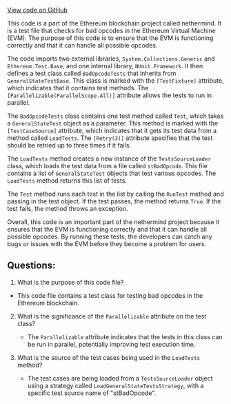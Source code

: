 [View code on GitHub](https://github.com/nethermindeth/nethermind/Ethereum.Blockchain.Test/BadOpcodeTests.cs)

This code is a part of the Ethereum blockchain project called nethermind. It is a test file that checks for bad opcodes in the Ethereum Virtual Machine (EVM). The purpose of this code is to ensure that the EVM is functioning correctly and that it can handle all possible opcodes. 

The code imports two external libraries, `System.Collections.Generic` and `Ethereum.Test.Base`, and one internal library, `NUnit.Framework`. It then defines a test class called `BadOpcodeTests` that inherits from `GeneralStateTestBase`. This class is marked with the `[TestFixture]` attribute, which indicates that it contains test methods. The `[Parallelizable(ParallelScope.All)]` attribute allows the tests to run in parallel.

The `BadOpcodeTests` class contains one test method called `Test`, which takes a `GeneralStateTest` object as a parameter. This method is marked with the `[TestCaseSource]` attribute, which indicates that it gets its test data from a method called `LoadTests`. The `[Retry(3)]` attribute specifies that the test should be retried up to three times if it fails.

The `LoadTests` method creates a new instance of the `TestsSourceLoader` class, which loads the test data from a file called `stBadOpcode`. This file contains a list of `GeneralStateTest` objects that test various opcodes. The `LoadTests` method returns this list of tests.

The `Test` method runs each test in the list by calling the `RunTest` method and passing in the test object. If the test passes, the method returns `True`. If the test fails, the method throws an exception.

Overall, this code is an important part of the nethermind project because it ensures that the EVM is functioning correctly and that it can handle all possible opcodes. By running these tests, the developers can catch any bugs or issues with the EVM before they become a problem for users.
## Questions: 
 1. What is the purpose of this code file?
   - This code file contains a test class for testing bad opcodes in the Ethereum blockchain.

2. What is the significance of the `Parallelizable` attribute on the test class?
   - The `Parallelizable` attribute indicates that the tests in this class can be run in parallel, potentially improving test execution time.

3. What is the source of the test cases being used in the `LoadTests` method?
   - The test cases are being loaded from a `TestsSourceLoader` object using a strategy called `LoadGeneralStateTestsStrategy`, with a specific test source name of "stBadOpcode".